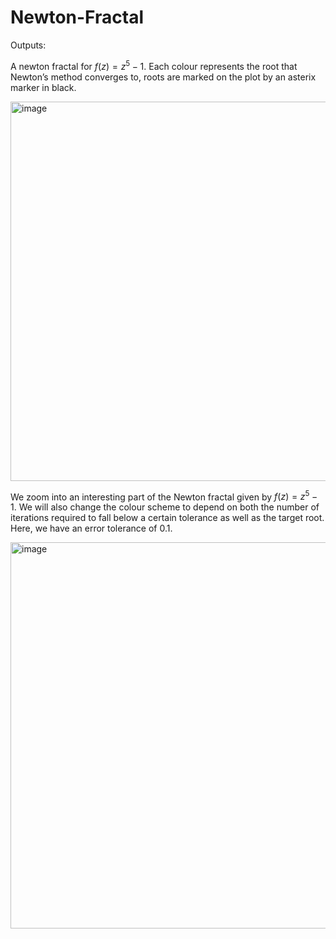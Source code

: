 # Newton-Fractal

Outputs:

A newton fractal for $f(z) = z^5 − 1$. Each colour represents the root that Newton’s method converges to, roots are marked on the plot by an asterix marker in black. 

<img width="607" alt="image" src="https://user-images.githubusercontent.com/65096232/183160611-b323112b-e2ca-40c7-b1bd-92e1bd73a109.png">

We zoom into an interesting part of the Newton fractal given by $f(z) = z^5 − 1$. We will also change the colour scheme to depend on both the number of iterations required to fall below a certain tolerance as well as the target root. Here, we have an error tolerance of 0.1.

<img width="618" alt="image" src="https://user-images.githubusercontent.com/65096232/183165312-6a88022b-184f-4a5a-adec-2bfa82e02835.png">
